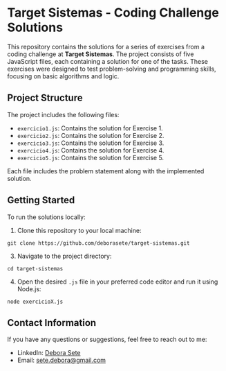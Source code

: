 # Target Sistemas - Coding Challenge Solutions

This repository contains the solutions for a series of exercises from a coding challenge at **Target Sistemas**. The project consists of five JavaScript files, each containing a solution for one of the tasks. These exercises were designed to test problem-solving and programming skills, focusing on basic algorithms and logic.

## Project Structure

The project includes the following files:

- `exercicio1.js`: Contains the solution for Exercise 1.
- `exercicio2.js`: Contains the solution for Exercise 2.
- `exercicio3.js`: Contains the solution for Exercise 3.
- `exercicio4.js`: Contains the solution for Exercise 4.
- `exercicio5.js`: Contains the solution for Exercise 5.

Each file includes the problem statement along with the implemented solution.

## Getting Started

To run the solutions locally:

1. Clone this repository to your local machine:
```
git clone https://github.com/deborasete/target-sistemas.git
```

3. Navigate to the project directory:
```
cd target-sistemas
```

4. Open the desired `.js` file in your preferred code editor and run it using Node.js:
```
node exercicioX.js
```

## Contact Information

If you have any questions or suggestions, feel free to reach out to me:

- LinkedIn: [Debora Sete](https://www.linkedin.com/in/debora-sete/)
- Email: [sete.debora@gmail.com](mailto:sete.debora@gmail.com)
